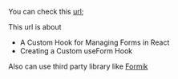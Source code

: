 You can check this [url](https://academind.com/tutorials/reactjs-a-custom-useform-hook/);

This url is about

- A Custom Hook for Managing Forms in React
- Creating a Custom useForm Hook

Also can use third party library like [Formik](https://formik.org/)